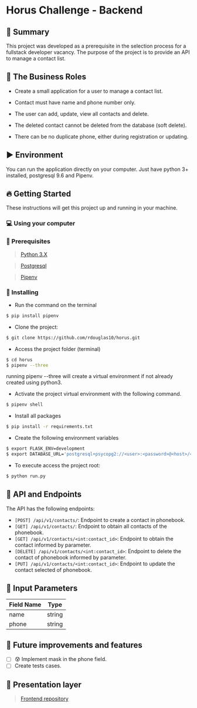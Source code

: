 # Horus Challenge - Backend

## :page_with_curl: Summary

This project was developed as a prerequisite in the selection process for a fullstack developer vacancy. The purpose of the project is to provide an API to manage a contact list.

## :necktie: The Business Roles

- Create a small application for a user to manage a contact list.

- Contact must have name and phone number only.

- The user can add, update, view all contacts and delete.

- The deleted contact cannot be deleted from the database (soft delete).

- There can be no duplicate phone, either during registration or updating.

## :arrow_forward: Environment

You can run the application directly on your computer. Just have python 3+ installed, postgresql 9.6 and Pipenv.

## :fire: Getting Started

These instructions will get this project up and running in your machine.

### :computer: Using your computer

### :wave: Prerequisites

> [Python 3.X](https://www.python.org/downloads/)

> [Postgresql](https://www.postgresql.org/download/)

> [Pipenv](https://pypi.org/project/pipenv/)

### :rocket: Installing

- Run the command on the terminal
 ```sh
$ pip install pipenv
```

 - Clone the project:
```sh
$ git clone https://github.com/rdouglas10/horus.git 
```
  
- Access the project folder (terminal)
 ```sh
$ cd horus
$ pipenv --three
```
running pipenv --three will create a virtual environment if not already created using python3.

- Activate the project virtual environment with the following command.
```sh
$ pipenv shell
```

- Install all packages
```sh
$ pip install -r requirements.txt
```

- Create the following environment variables
```sh
$ export FLASK_ENV=development
$ export DATABASE_URL='postgresql+psycopg2://<user>:<password>@<host>/<db>'
``` 

- To execute access the project root:
```sh
$ python run.py
```

## :robot: API and Endpoints

The API has the following endpoints:

- `[POST] /api/v1/contacts/`: Endpoint to create a contact in phonebook.
- `[GET] /api/v1/contacts/`: Endpoint to obtain all contacts of the phonebook.
- `[GET] /api/v1/contacts/<int:contact_id>`: Endpoint to obtain the contact informed by parameter.
- `[DELETE] /api/v1/contacts/<int:contact_id>`: Endpoint to delete the contact of phonebook informed by parameter.
- `[PUT] /api/v1/contacts/<int:contact_id>`: Endpoint to update the contact selected of phonebook.

## :key: Input Parameters

| Field Name | Type
|-----|-----
| name | string 
| phone | string 

## :battery: Future improvements and features

 - [ ] :cold_sweat: Implement mask in the phone field.
 - [ ] Create tests cases.
 
 ## :foggy: Presentation layer
 
 > [Frontend repository](https://github.com/rdouglas10/horus-frontend)
